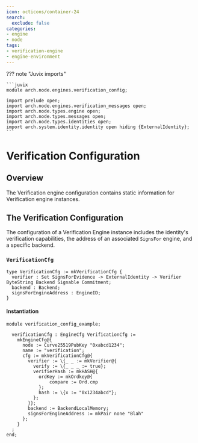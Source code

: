```yaml
---
icon: octicons/container-24
search:
  exclude: false
categories:
- engine
- node
tags:
- verification-engine
- engine-environment
---
```


??? note "Juvix imports"

    ```juvix
    module arch.node.engines.verification_config;

    import prelude open;
    import arch.node.engines.verification_messages open;
    import arch.node.types.engine open;
    import arch.node.types.messages open;
    import arch.node.types.identities open;
    import arch.system.identity.identity open hiding {ExternalIdentity};
    ```

# Verification Configuration

## Overview

The Verification engine configuration contains static information for Verification engine instances.

## The Verification Configuration

The configuration of a Verification Engine instance includes the identity's verification capabilities, the address of an associated `SignsFor` engine, and a specific backend.

### `VerificationCfg`

<!-- --8<-- [start:VerificationCfg] -->
```juvix
type VerificationCfg := mkVerificationCfg {
  verifier : Set SignsForEvidence -> ExternalIdentity -> Verifier ByteString Backend Signable Commitment;
  backend : Backend;
  signsForEngineAddress : EngineID;
}
```
<!-- --8<-- [end:VerificationCfg] -->

#### Instantiation

<!-- --8<-- [start:verificationCfg] -->
```juvix extract-module-statements
module verification_config_example;

  verificationCfg : EngineCfg VerificationCfg :=
    mkEngineCfg@{
      node := Curve25519PubKey "0xabcd1234";
      name := "verification";
      cfg := mkVerificationCfg@{
        verifier := \{_ _ := mkVerifier@{
          verify := \{_ _ _ := true};
          verifierHash := mkHASH@{
            ordKey := mkOrdkey@{
                compare := Ord.cmp
            };
            hash := \{x := "0x1234abcd"};
          };
        }};
        backend := BackendLocalMemory;
        signsForEngineAddress := mkPair none "Blah"
      };
    }
  ;
end;
```
<!-- --8<-- [end:verificationCfg] -->
